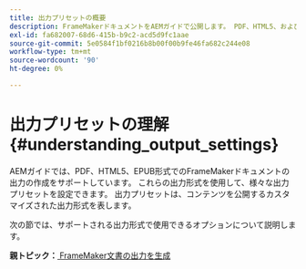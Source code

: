 ```yaml
---
title: 出力プリセットの概要
description: FrameMakerドキュメントをAEMガイドで公開します。 PDF、HTML5、およびEPUB形式でFrameMakerドキュメントの出力を生成する方法について説明します。
exl-id: fa682007-68d6-415b-b9c2-acd5d9fc1aae
source-git-commit: 5e0584f1bf0216b8b00f00b9fe46fa682c244e08
workflow-type: tm+mt
source-wordcount: '90'
ht-degree: 0%

---
```


# 出力プリセットの理解 {#understanding_output_settings}

AEMガイドでは、PDF、HTML5、EPUB形式でのFrameMakerドキュメントの出力の作成をサポートしています。 これらの出力形式を使用して、様々な出力プリセットを設定できます。 出力プリセットは、コンテンツを公開するカスタマイズされた出力形式を表します。

次の節では、サポートされる出力形式で使用できるオプションについて説明します。

**親トピック：**[ FrameMaker文書の出力を生成](fm-output-generatation.md)
